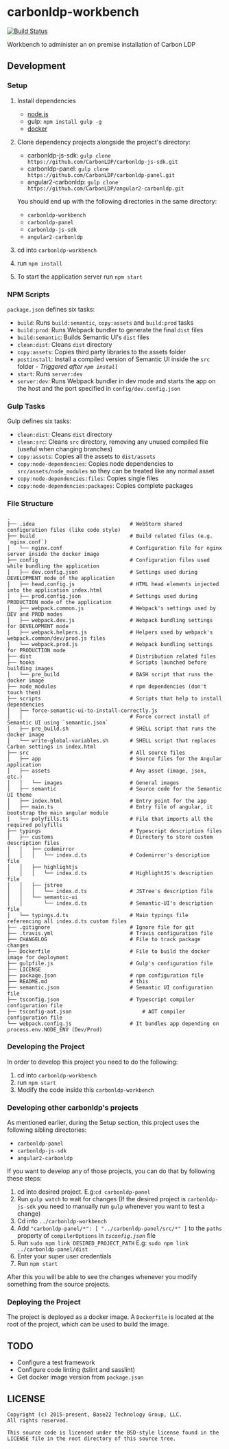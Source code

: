 # carbonldp-workbench

[![Build Status](https://travis-ci.org/CarbonLDP/carbonldp-workbench.svg?branch=develop)](https://travis-ci.org/CarbonLDP/carbonldp-workbench)

Workbench to administer an on premise installation of Carbon LDP

## Development

### Setup

1. Install dependencies
    - [node.js](https://nodejs.org/en/)
    - gulp: `npm install gulp -g`
    - [docker](https://www.docker.com/)
2. Clone dependency projects alongside the project's directory:
    - carbonldp-js-sdk: `gulp clone https://github.com/CarbonLDP/carbonldp-js-sdk.git`
    - carbonldp-panel: `gulp clone https://github.com/CarbonLDP/carbonldp-panel.git`
    - angular2-carbonldp: `gulp clone https://github.com/CarbonLDP/angular2-carbonldp.git`
    
    You should end up with the following directories in the same directory:
    - `carbonldp-workbench`
    - `carbonldp-panel`
    - `carbonldp-js-sdk`
    - `angular2-carbonldp`
3. cd into `carbonldp-workbench`
4. run `npm install`
5. To start the application server run `npm start`

### NPM Scripts

`package.json` defines six tasks:

- `build`: Runs `build:semantic`, `copy:assets` and `build:prod` tasks
- `build:prod`: Runs Webpack bundler to generate the final `dist` files
- `build:semantic`: Builds Semantic UI's `dist` files
- `clean:dist`: Cleans `dist` directory
- `copy:assets`: Copies third party libraries to the assets folder
- `postinstall`: Install a compiled version of Semantic UI inside the `src` folder - _Triggered after `npm install`_
- `start`: Runs `server:dev`
- `server:dev`: Runs Webpack bundler in dev mode and starts the app on the host and the port specified in `config/dev.config.json`

### Gulp Tasks

Gulp defines six tasks:

- `clean:dist`: Cleans `dist` directory
- `clean:src`: Cleans `src` directory, removing any unused compiled file (useful when changing branches)
- `copy:assets`: Copies all the assets to `dist/assets`
- `copy:node-dependencies`: Copies node dependencies to `src/assets/node_modules` so they can be treated like any normal asset
- `copy:node-dependencies:files`: Copies single files
- `copy:node-dependencies:packages`: Copies complete packages

### File Structure

    .
    ├── .idea                               # WebStorm shared configuration files (like code style)
    ├── build                               # Build related files (e.g. `nginx.conf`)
    │   └── nginx.conf                      # Configuration file for nginx server inside the docker image
    ├── config                              # Configuration files used while bundling the application
    │   ├── dev.config.json                 # Settings used during DEVELOPMENT mode of the application
    │   ├── head.config.js                  # HTML head elements injected into the application index.html
    │   ├── prod.config.json                # Settings used during PRODUCTION mode of the application
    │   ├── webpack.common.js               # Webpack's settings used by DEV and PROD modes
    │   ├── webpack.dev.js                  # Webpack bundling settings for DEVELOPMENT mode
    │   ├── webpack.helpers.js              # Helpers used by webpack's webpack.common/dev/prod.js files
    │   └── webpack.prod.js                 # Webpack bundling settings for PRODUCTION mode
    ├── dist                                # Distribution related files
    ├── hooks                               # Scripts launched before building images
    │   └── pre_build                       # BASH script that runs the docker image
    ├── node_modules                        # npm dependencies (don't touch them)
    ├── scripts                             # Scripts that help to install dependencies
    │   ├── force-semantic-ui-to-install-correctly.js   
    │   │                                   # Force correct install of Semantic UI using `semantic.json` 
    │   ├── pre_build.sh                    # SHELL script that runs the docker image
    │   └── write-global-variables.sh       # SHELL script that replaces Carbon settings in index.html 
    ├── src                                 # All source files
    │   ├── app                             # Source files for the Angular application
    │   ├── assets                          # Any asset (image, json, etc.)
    │   │   └── images                      # General images
    │   ├── semantic                        # Source code for the Semantic UI theme
    │   ├── index.html                      # Entry point for the app
    │   ├── main.ts                         # Entry file of angular, it bootstrap the main angular module
    │   └── polyfills.ts                    # File that imports all the required polyfills
    ├── typings                             # Typescript description files
    │   ├── customs                         # Directory to store custom description files
    │   │   ├── codemirror
    │   │   │   └── index.d.ts              # Codemirror's description file
    │   │   ├── highlightjs
    │   │   │   └── index.d.ts              # HighlightJS's description file
    │   │   ├── jstree
    │   │   │   └── index.d.ts              # JSTree's description file
    │   │   └── semantic-ui
    │   │       └── index.d.ts              # Semantic-UI's description file
    │   └── typings.d.ts                    # Main typings file referencing all index.d.ts custom files
    ├── .gitignore                          # Ignore file for git
    ├── .travis.yml                         # Travis configuration file
    ├── CHANGELOG                           # File to track package changes
    ├── Dockerfile                          # File to build the docker image for deployment
    ├── gulpfile.js                         # Gulp's configuration file
    ├── LICENSE
    ├── package.json                        # npm configuration file
    ├── README.md                           # this
    ├── semantic.json                       # Semantic UI configuration file
    ├── tsconfig.json                       # Typescript compiler configuration file
    ├── tsconfig-aot.json                       # AOT compiler configuration file
    └── webpack.config.js                   # It bundles app depending on process.env.NODE_ENV (Dev/Prod)

### Developing the Project

In order to develop this project you need to do the following:
 
1. cd into `carbonldp-workbench`
2. run `npm start`
3. Modify the code inside this `carbonldp-workbench`

### Developing other carbonldp's projects

As mentioned earlier, during the Setup section, this project uses the following sibling directories:
 
- `carbonldp-panel`
- `carbonldp-js-sdk`
- `angular2-carbonldp`

If you want to develop any of those projects, you can do that by following these steps:

1. cd into desired project. E.g:`cd carbonldp-panel`
2. Run `gulp watch` to wait for changes (If the desired project is `carbonldp-js-sdk` you need to manually run `gulp` whenever you want to test a change)
3. Cd into `../carbonldp-workbench`
4. Add `"carbonldp-panel/*": [ "../carbonldp-panel/src/*" ]` to the `paths` property of `compilerOptions` in _`tsconfig.json`_ file 
4. Run `sudo npm link DESIRED_PROJECT_PATH` E.g: `sudo npm link ../carbonldp-panel/dist`
5. Enter your super user credentials
5. Run `npm start`

After this you will be able to see the changes whenever you modify something from the source projects.

### Deploying the Project

The project is deployed as a docker image. A `Dockerfile` is located at the root of the project, which can be used to build the image. 

## TODO

- Configure a test framework
- Configure code linting (tslint and sasslint)
- Get docker image version from `package.json`

## LICENSE

    Copyright (c) 2015-present, Base22 Technology Group, LLC.
    All rights reserved.
    
    This source code is licensed under the BSD-style license found in the
    LICENSE file in the root directory of this source tree.
